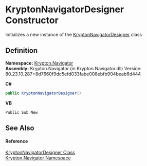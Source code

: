 # KryptonNavigatorDesigner Constructor


Initializes a new instance of the <a href="b6d360d2-1f72-be86-7025-a1560a1afbb2.md">KryptonNavigatorDesigner</a> class



## Definition
**Namespace:** <a href="a21ac074-d119-3dc6-bd1c-d3a12c0128bc.md">Krypton.Navigator</a>  
**Assembly:** Krypton.Navigator (in Krypton.Navigator.dll) Version: 80.23.10.287+8d7660f9dc5efd033fabe008ebfb904beab6d444

**C#**
``` C#
public KryptonNavigatorDesigner()
```
**VB**
``` VB
Public Sub New
```



## See Also


#### Reference
<a href="b6d360d2-1f72-be86-7025-a1560a1afbb2.md">KryptonNavigatorDesigner Class</a>  
<a href="a21ac074-d119-3dc6-bd1c-d3a12c0128bc.md">Krypton.Navigator Namespace</a>  
